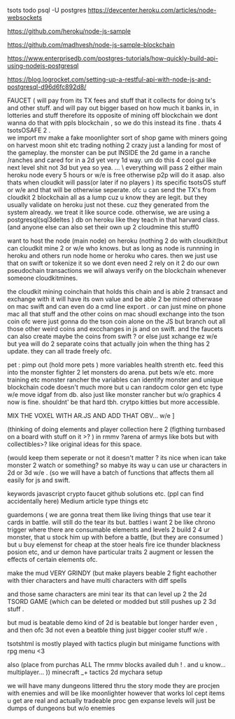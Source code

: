 tsots todo 
 psql -U postgres
https://devcenter.heroku.com/articles/node-websockets

https://github.com/heroku/node-js-sample

https://github.com/madhvesh/node-js-sample-blockchain

https://www.enterprisedb.com/postgres-tutorials/how-quickly-build-api-using-nodejs-postgresql

https://blog.logrocket.com/setting-up-a-restful-api-with-node-js-and-postgresql-d96d6fc892d8/

FAUCET ( will pay from its TX fees and stuff that it collects for doing tx's and other stuff. and will pay out bigger based on how much it banks in, 
in lotteries and stuff therefore its opposite of mining off blockchain we dont wanna do that with ppls blockchain , so we do this instead its fine . thats
4 tsotsOSAFE 2 . 
\
we import mv make a fake moonlighter sort of shop game with miners going on harvest moon shit etc trading 
nothing 2 crazy just a landing for most of the gameplay. 
the monster can be put INSIDE the 2d game in a ranche /ranches and cared for in a 2d yet very 1d way. 
um do this 4 cool gui like next level shit not 3d but yea so yea. ... 
\\
everything will pass 2 either main heroku node every 5 hours or w/e is free otherwise p2p will do it asap. 
also thats when cloudkit will pass(or later if no players ) its specific tsotsOS stuff or w/e 
and that will be otherwise seperate. ofc u can send the TX's from cloudkit 2 blockchain all as a lump cuz u know they are legit. 
but they usually validate on heroku just not these. cuz they generated from the system already. we treat it like source code. 
otherwise, we are using a postgresql(sql3deltes ) db on heroku like they teach in that harvard class. (and anyone else can also set their own up 2 cloudmine this stuff0

want to host the node (main node) on heroku (nothing 2 do with cloudkit(but can cloudkit mine 2 or w/e who knows.
but as long as node is runnning in heroku and others run node home or heroku who cares. then we just use that on swift or tokenize it so
we dont even need 2 rely on it 2 do our own pseudochain transactions we will always verify on the blockchain whenever someone cloudkitmines.

the cloudkit mining coinchain that holds this chain and is able 2 transact and exchange with it will have its own value and be able 2 be mined otherwase on mac swift and can even do a cmd line export . or can just mine on phone mac all that stuff and the other coins on mac shoudl exchange into the tson coin ofc were just gonna do the tson coin alone on the JS but branch out all those other weird coins and excchanges in js and on swift. 
and the faucets can also create maybe the coins from swift ? or else just xchange ez w/e but yea will do 2 separate coins that actually join when the
thing has 2 update. they can all trade freely ofc. 

pet : pimp out (hold more pets ) more variables health strenth etc. feed this into the monster fighter 2 let monsters do arena. put bets w/e etc. more training etc monster rancher the variables can identify monster and unique blockchain code
doesn't much more but u can randocm color gen etc type w/e move idgaf from db. also just like monster rancher but w/o graphics 4 now is fine. shouldnt' be that hard tbh. crytpo kitties but more accessible. 


MIX THE VOXEL WITH AR.JS AND ADD THAT OBV... w/e 
]


(thinking of doing elements and player collection here 2 (figthing turnbased on a board with stuff on it >? ) in rmmv ?arena of armys like bots but with collectibles>?
like original ideas for this space. 

(would keep them seperate or not it doesn't matter ? its nice when ican take monster 2 watch or something? 
so mabye its way u can use ur characters in 2d or 3d w/e . 
(so we will have a batch of functions that affects them all easily for js and swift. 


keywords javascript crypto faucet github solutions etc. (ppl can find accidentally here) 
Medium article type things etc





guardemons ( we are gonna treat them like living things that use tear it cards in battle. 
will still do the tear its but. 
battles i want 2 be like chrono trigger where there are consumable elements and levels 2 build 2 4 ur monster, that u stock him up with 
before a battle, (but they are consumed ) but u buy elemenst for cheap at the stoer heals fire ice thunder blackness posion etc, 
and ur demon have particular traits 2 augment or lessen the effects of certain elements  ofc. 

make the mud VERY GRINDY (but make players beable 2 fight eachother with thier characters and have multi characters with diff spells

and those same characters are mini tear its that can level up 2 the 2d TSORD GAME (which can be deleted or modded but still pushes up 2 3d stuff . 

but mud is beatable demo kind of  2d is beatable but longer harder even , and then ofc 3d not even a beatble thing just bigger cooler stuff w/e . 






tsotshtml is mostly played with tactics plugin but minigame functions with rpg menu <3 


also (place from purchas ALL The rmmv blocks availed duh ! . and u know... multiplayer... )) minecraft _+ tactics 2d mychara setup 


we will have many dungeons littered thru the story mode they are procjen with enemies and will be like moonlighter however that works lol cept 
items u get are real and actually tradeable
proc gen expanse levels will just be dumps of dungeons but w/o enemies
